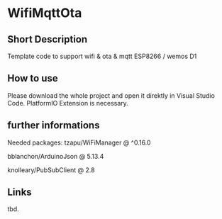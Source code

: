 # WifiMqttOta
## Short Description
Template code to support wifi &amp; ota &amp; mqtt ESP8266 / wemos D1

## How to use
Please download the whole project and open it direktly in Visual Studio Code. 
PlatformIO Extension is necessary.

## further informations
Needed packages:
 tzapu/WiFiManager @ ^0.16.0

 bblanchon/ArduinoJson @ 5.13.4
 

 knolleary/PubSubClient @ 2.8

## Links
tbd.

